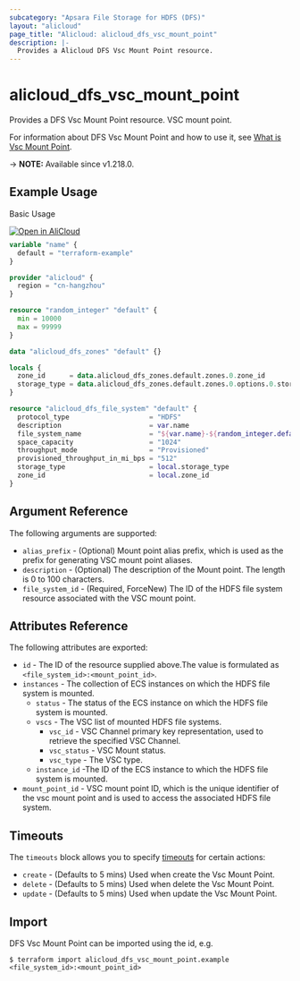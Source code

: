```yaml
---
subcategory: "Apsara File Storage for HDFS (DFS)"
layout: "alicloud"
page_title: "Alicloud: alicloud_dfs_vsc_mount_point"
description: |-
  Provides a Alicloud DFS Vsc Mount Point resource.
---
```


# alicloud_dfs_vsc_mount_point

Provides a DFS Vsc Mount Point resource. VSC mount point.

For information about DFS Vsc Mount Point and how to use it, see [What is Vsc Mount Point](https://www.alibabacloud.com/help/en/aibaba-cloud-storage-services/latest/apsara-file-storage-for-hdfs).

-> **NOTE:** Available since v1.218.0.

## Example Usage

Basic Usage

<div style="display: block;margin-bottom: 40px;"><div class="oics-button" style="float: right;position: absolute;margin-bottom: 10px;">
  <a href="https://api.aliyun.com/terraform?resource=alicloud_dfs_vsc_mount_point&exampleId=a6fe3dd0-fe81-ae03-e505-b5e16116755d45cb9ec9&activeTab=example&spm=docs.r.dfs_vsc_mount_point.0.a6fe3dd0fe&intl_lang=EN_US" target="_blank">
    <img alt="Open in AliCloud" src="https://img.alicdn.com/imgextra/i1/O1CN01hjjqXv1uYUlY56FyX_!!6000000006049-55-tps-254-36.svg" style="max-height: 44px; max-width: 100%;">
  </a>
</div></div>

```terraform
variable "name" {
  default = "terraform-example"
}

provider "alicloud" {
  region = "cn-hangzhou"
}

resource "random_integer" "default" {
  min = 10000
  max = 99999
}

data "alicloud_dfs_zones" "default" {}

locals {
  zone_id      = data.alicloud_dfs_zones.default.zones.0.zone_id
  storage_type = data.alicloud_dfs_zones.default.zones.0.options.0.storage_type
}

resource "alicloud_dfs_file_system" "default" {
  protocol_type                    = "HDFS"
  description                      = var.name
  file_system_name                 = "${var.name}-${random_integer.default.result}"
  space_capacity                   = "1024"
  throughput_mode                  = "Provisioned"
  provisioned_throughput_in_mi_bps = "512"
  storage_type                     = local.storage_type
  zone_id                          = local.zone_id
}
```

## Argument Reference

The following arguments are supported:
* `alias_prefix` - (Optional) Mount point alias prefix, which is used as the prefix for generating VSC mount point aliases.
* `description` - (Optional) The description of the Mount point.  The length is 0 to 100 characters.
* `file_system_id` - (Required, ForceNew) The ID of the HDFS file system resource associated with the VSC mount point.

## Attributes Reference

The following attributes are exported:
* `id` - The ID of the resource supplied above.The value is formulated as `<file_system_id>:<mount_point_id>`.
* `instances` - The collection of ECS instances on which the HDFS file system is mounted.
  * `status` - The status of the ECS instance on which the HDFS file system is mounted.
  * `vscs` - The VSC list of mounted HDFS file systems.
    * `vsc_id` - VSC Channel primary key representation, used to retrieve the specified VSC Channel.
    * `vsc_status` - VSC Mount status.
    * `vsc_type` - The VSC type.
  * `instance_id` -The ID of the ECS instance to which the HDFS file system is mounted.
* `mount_point_id` - VSC mount point ID, which is the unique identifier of the vsc mount point and is used to access the associated HDFS file system.

## Timeouts

The `timeouts` block allows you to specify [timeouts](https://www.terraform.io/docs/configuration-0-11/resources.html#timeouts) for certain actions:
* `create` - (Defaults to 5 mins) Used when create the Vsc Mount Point.
* `delete` - (Defaults to 5 mins) Used when delete the Vsc Mount Point.
* `update` - (Defaults to 5 mins) Used when update the Vsc Mount Point.

## Import

DFS Vsc Mount Point can be imported using the id, e.g.

```shell
$ terraform import alicloud_dfs_vsc_mount_point.example <file_system_id>:<mount_point_id>
```